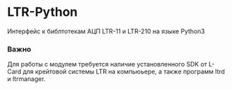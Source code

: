 # LTR-Python
Интерфейс к библтотекам АЦП LTR-11 и LTR-210 на языке Python3

### Важно ###
Для работы с модулем требуется наличие установленного SDK от L-Card для 
крейтовой системы LTR на компьюьере, а также программ ltrd и ltrmanager.

